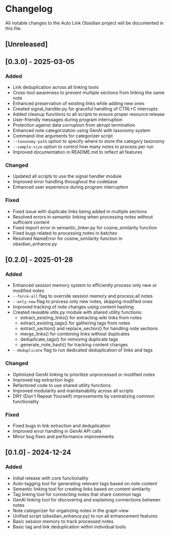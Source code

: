 # Changelog

All notable changes to the Auto Link Obsidian project will be documented in this file.

## [Unreleased]

## [0.3.0] - 2025-03-05

### Added
- Link deduplication across all linking tools
- Cross-tool awareness to prevent multiple sections from linking the same note
- Enhanced preservation of existing links while adding new ones
- Created signal_handler.py for graceful handling of CTRL+C interrupts
- Added cleanup functions to all scripts to ensure proper resource release
- User-friendly messages during program interruption
- Protection against data corruption from abrupt termination
- Enhanced note categorization using GenAI with taxonomy system
- Command-line arguments for categorizer script
- `--taxonomy-path` option to specify where to store the category taxonomy
- `--sample-size` option to control how many notes to process per run
- Improved documentation in README.md to reflect all features

### Changed
- Updated all scripts to use the signal handler module
- Improved error handling throughout the codebase
- Enhanced user experience during program interruption

### Fixed
- Fixed issue with duplicate links being added in multiple sections
- Resolved errors in semantic linking when processing notes without sufficient content
- Fixed import error in semantic_linker.py for cosine_similarity function
- Fixed bugs related to processing notes in batches
- Resolved NameError for cosine_similarity function in obsidian_enhance.py

## [0.2.0] - 2025-01-28

### Added
- Enhanced session memory system to efficiently process only new or modified notes
- `--force-all` flag to override session memory and process all notes
- `--only-new` flag to process only new notes, skipping modified ones
- Improved tracking of note changes using content hashing
- Created reusable utils.py module with shared utility functions:
  - extract_existing_links() for extracting wiki links from notes
  - extract_existing_tags() for gathering tags from notes
  - extract_section() and replace_section() for handling note sections
  - merge_links() for combining links without duplicates
  - deduplicate_tags() for removing duplicate tags
  - generate_note_hash() for tracking content changes
- `--deduplicate` flag to run dedicated deduplication of links and tags

### Changed
- Optimized GenAI linking to prioritize unprocessed or modified notes
- Improved tag extraction logic
- Refactored code to use shared utility functions
- Improved modularity and maintainability across all scripts
- DRY (Don't Repeat Yourself) improvements by centralizing common functionality

### Fixed
- Fixed bugs in link extraction and deduplication
- Improved error handling in GenAI API calls
- Minor bug fixes and performance improvements

## [0.1.0] - 2024-12-24

### Added
- Initial release with core functionality
- Auto-tagging tool for generating relevant tags based on note content
- Semantic linking tool for creating links based on content similarity
- Tag linking tool for connecting notes that share common tags
- GenAI linking tool for discovering and explaining connections between notes
- Note categorizer for organizing notes in the graph view
- Unified script (obsidian_enhance.py) to run all enhancement features
- Basic session memory to track processed notes
- Basic tag and link deduplication within individual tools 
